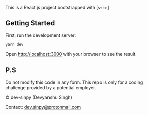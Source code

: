 This is a React.js project bootstrapped with [`vite`]

## Getting Started

First, run the development server:

```bash
yarn dev
```

Open [http://localhost:3000](http://localhost:3000) with your browser to see the result.

## P.S

Do not modify this code in any form. This repo is only for a coding challenge provided by a potential employer.

© dev-sinpy (Devyanshu Singh)

Contact: dev.sinpy@protonmail.com
